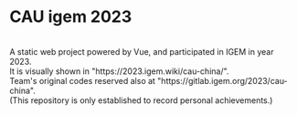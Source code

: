 # CAU igem 2023
<br>
A static web project powered by Vue, and participated in IGEM in year 2023.
<br>
It is visually shown in "https://2023.igem.wiki/cau-china/".
<br>
Team's original codes reserved also at "https://gitlab.igem.org/2023/cau-china".
<br>
(This repository is only established to record personal achievements.)
<br>
